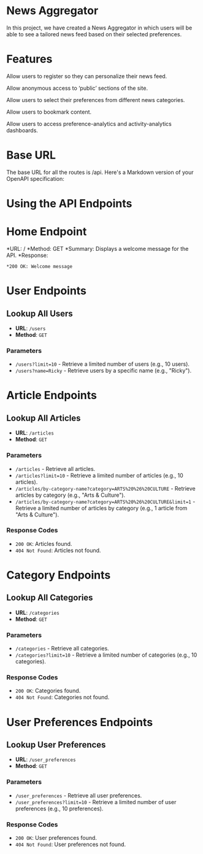 # News Aggregator
In this project, we have created a News Aggregator in which users will be able to see a tailored news feed based on their selected preferences.




# Features

Allow users to register so they can personalize their news feed. ​

Allow anonymous access to ‘public’ sections of the site. ​

Allow users to select their preferences from different news categories. ​

Allow users to bookmark content. ​

Allow users to access preference-analytics and activity-analytics dashboards. ​



# Base URL
The base URL for all the routes is /api. Here's a Markdown version of your OpenAPI specification:


# Using the API Endpoints

# Home Endpoint
*URL: /
*Method: GET
*Summary: Displays a welcome message for the API.
*Response:

    *200 OK: Welcome message

# User Endpoints

## Lookup All Users
- **URL**: `/users`
- **Method**: `GET`
  
### Parameters
- `/users?limit=10` - Retrieve a limited number of users (e.g., 10 users).
- `/users?name=Ricky` - Retrieve users by a specific name (e.g., "Ricky").



# Article Endpoints

## Lookup All Articles
- **URL**: `/articles`
- **Method**: `GET`

### Parameters
- `/articles` - Retrieve all articles.
- `/articles?limit=10` - Retrieve a limited number of articles (e.g., 10 articles).
- `/articles/by-category-name?category=ARTS%20%26%20CULTURE` - Retrieve articles by category (e.g., "Arts & Culture").
- `/articles/by-category-name?category=ARTS%20%26%20CULTURE&limit=1` - Retrieve a limited number of articles by category (e.g., 1 article from "Arts & Culture").

### Response Codes
- `200 OK`: Articles found.
- `404 Not Found`: Articles not found.

# Category Endpoints

## Lookup All Categories
- **URL**: `/categories`
- **Method**: `GET`

### Parameters
- `/categories` - Retrieve all categories.
- `/categories?limit=10` - Retrieve a limited number of categories (e.g., 10 categories).

### Response Codes
- `200 OK`: Categories found.
- `404 Not Found`: Categories not found.

# User Preferences Endpoints

## Lookup User Preferences
- **URL**: `/user_preferences`
- **Method**: `GET`

### Parameters
- `/user_preferences` - Retrieve all user preferences.
- `/user_preferences?limit=10` - Retrieve a limited number of user preferences (e.g., 10 preferences).

### Response Codes
- `200 OK`: User preferences found.
- `404 Not Found`: User preferences not found.







